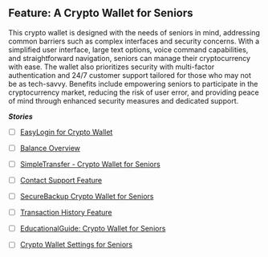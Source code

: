 ## Feature: A Crypto Wallet for Seniors
This crypto wallet is designed with the needs of seniors in mind, addressing common barriers such as complex interfaces and security concerns. With a simplified user interface, large text options, voice command capabilities, and straightforward navigation, seniors can manage their cryptocurrency with ease. The wallet also prioritizes security with multi-factor authentication and 24/7 customer support tailored for those who may not be as tech-savvy. Benefits include empowering seniors to participate in the cryptocurrency market, reducing the risk of user error, and providing peace of mind through enhanced security measures and dedicated support.

***Stories***
- [ ] [EasyLogin for Crypto Wallet](https://github.com/rollymaduk/a-new-test-repo/issues/16)
- [ ] [Balance Overview](https://github.com/rollymaduk/a-new-test-repo/issues/18)
- [ ] [SimpleTransfer - Crypto Wallet for Seniors](https://github.com/rollymaduk/a-new-test-repo/issues/20)
- [ ] [Contact Support Feature](https://github.com/rollymaduk/a-new-test-repo/issues/22)
- [ ] [SecureBackup Crypto Wallet for Seniors](https://github.com/rollymaduk/a-new-test-repo/issues/15)
- [ ] [Transaction History Feature](https://github.com/rollymaduk/a-new-test-repo/issues/17)
- [ ] [EducationalGuide: Crypto Wallet for Seniors](https://github.com/rollymaduk/a-new-test-repo/issues/19)
- [ ] [Crypto Wallet Settings for Seniors](https://github.com/rollymaduk/a-new-test-repo/issues/21)


